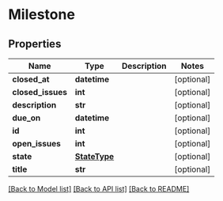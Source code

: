 # Milestone

## Properties
Name | Type | Description | Notes
------------ | ------------- | ------------- | -------------
**closed_at** | **datetime** |  | [optional] 
**closed_issues** | **int** |  | [optional] 
**description** | **str** |  | [optional] 
**due_on** | **datetime** |  | [optional] 
**id** | **int** |  | [optional] 
**open_issues** | **int** |  | [optional] 
**state** | [**StateType**](StateType.md) |  | [optional] 
**title** | **str** |  | [optional] 

[[Back to Model list]](../README.md#documentation-for-models) [[Back to API list]](../README.md#documentation-for-api-endpoints) [[Back to README]](../README.md)



